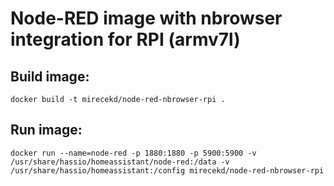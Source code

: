 # Node-RED image with nbrowser integration for RPI (armv7l)

## Build image:

```
docker build -t mirecekd/node-red-nbrowser-rpi .
```

## Run image:
```
docker run --name=node-red -p 1880:1880 -p 5900:5900 -v /usr/share/hassio/homeassistant/node-red:/data -v /usr/share/hassio/homeassistant:/config mirecekd/node-red-nbrowser-rpi
```
